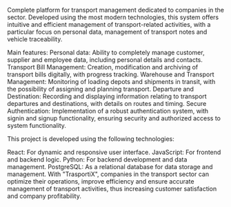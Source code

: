 Complete platform for transport management dedicated to companies in the sector. Developed using the most modern technologies,
this system offers intuitive and efficient management of transport-related activities,
with a particular focus on personal data, management of transport notes and vehicle traceability.

Main features:
Personal data: Ability to completely manage customer, supplier and employee data, including personal details and contacts.
Transport Bill Management: Creation, modification and archiving of transport bills digitally, with progress tracking.
Warehouse and Transport Management: Monitoring of loading depots and shipments in transit, with the possibility of assigning and planning transport.
Departure and Destination: Recording and displaying information relating to transport departures and destinations, with details on routes and timing.
Secure Authentication: Implementation of a robust authentication system, with signin and signup functionality, ensuring security and authorized access to system functionality.

This project is developed using the following technologies:

React: For dynamic and responsive user interface.
JavaScript: For frontend and backend logic.
Python: For backend development and data management.
PostgreSQL: As a relational database for data storage and management.
With "TrasportiX", companies in the transport sector can optimize their operations, improve efficiency and ensure accurate management of transport activities, thus increasing customer satisfaction and company profitability.
